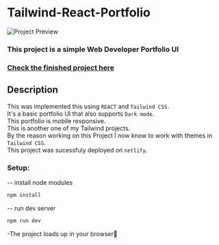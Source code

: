 # Tailwind-React-Portfolio

<img alt="Project Preview" src="https://i.postimg.cc/wj2SfdsS/ezgif-com-video-to-gif.gif" align="center"/>

### This project is a simple Web Developer Portfolio UI

### [Check the finished project here](https://tailwinid-portfolio.netlify.app/)

## Description

This was implemented this using ```REACT``` and ```Tailwind CSS```.<br>It's a basic portfolio UI that also supports ```Dark mode```.<br>This portfolio is mobile responsive.<br>This is another one of my Tailwind projects.<br>By the reason working on this Project I now know to work with themes in ```Tailwind CSS```.<br>This project was sucessfuly deployed on ```netlify```.

### Setup:

-- install node modules

```sh
npm install
```

-- run dev server

```sh
npm run dev
```

-The project loads up in your browser🌟
